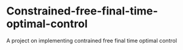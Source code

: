 # Constrained-free-final-time-optimal-control
A project on implementing contrained free final time optimal control
